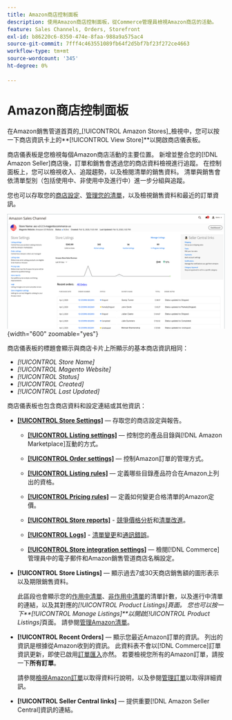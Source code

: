 ```yaml
---
title: Amazon商店控制面板
description: 使用Amazon商店控制面板，從Commerce管理員檢視Amazon商店的活動。
feature: Sales Channels, Orders, Storefront
exl-id: b86220c6-8350-474e-8faa-988a9a575ac4
source-git-commit: 7fff4c463551089fb64f2d5bf7bf23f272ce4663
workflow-type: tm+mt
source-wordcount: '345'
ht-degree: 0%

---
```


# Amazon商店控制面板

在Amazon銷售管道首頁的&#x200B;_[!UICONTROL Amazon Stores]_檢視中，您可以按一下商店資訊卡上的&#x200B;**[!UICONTROL View Store]**以開啟商店儀表板。

商店儀表板是您檢視每個Amazon商店活動的主要位置。 新增並整合您的[!DNL Amazon Seller]商店後，訂單和銷售會透過您的商店資料檢視進行追蹤。 在控制面板上，您可以檢視收入、追蹤趨勢，以及檢閱清單的銷售資料。 清單與銷售會依清單型別（包括使用中、非使用中及進行中）進一步分組與追蹤。

您也可以存取您的[商店設定](./ob-store-review.md)、[管理您的清單](./managing-product-listings.md)，以及檢視銷售資料和最近的訂單資訊。

![Amazon商店儀表板](assets/amazon-store-dashboard.png){width="600" zoomable="yes"}

商店儀表板的標題會顯示與商店卡片上所顯示的基本商店資訊相同：

- _[!UICONTROL Store Name]_
- _[!UICONTROL Magento Website]_
- _[!UICONTROL Status]_
- _[!UICONTROL Created]_
- _[!UICONTROL Last Updated]_

商店儀表板也包含商店資料和設定連結或其他資訊：

- [**[!UICONTROL Store Settings]**](./ob-store-review.md) — 存取您的商店設定與報告。

   - [**[!UICONTROL Listing settings]**](./listing-settings.md) — 控制您的產品目錄與[!DNL Amazon Marketplace]互動的方式。

   - [**[!UICONTROL Order settings]**](./order-settings.md) — 控制Amazon訂單的管理方式。

   - [**[!UICONTROL Listing rules]**](./listing-rules.md) — 定義哪些目錄產品符合在Amazon上列出的資格。

   - [**[!UICONTROL Pricing rules]**](./pricing-products.md) — 定義如何變更合格清單的Amazon定價。

   - [**[!UICONTROL Store reports]**](./amazon-logs-reports.md) - [競爭價格分析](./competitive-price-analysis.md)和[清單改進](./listing-improvements.md)。

   - [**[!UICONTROL Logs]**](./amazon-logs-reports.md) - [清單變更](./listing-changes-log.md)和[通訊錯誤](./communication-errors-log.md)。

   - [**[!UICONTROL Store integration settings]**](./store-integration-settings.md) — 檢閱[!DNL Commerce]管理員中的電子郵件和Amazon銷售管道商店名稱設定。

- **[!UICONTROL Store Listings]** — 顯示過去7或30天商店銷售額的圖形表示以及期限銷售資料。

  此區段也會顯示您的[作用中清單](./active-listings.md)、[非作用中清單](./inactive-listings.md)的清單計數，以及進行中清單的連結，以及其對應的&#x200B;_[!UICONTROL Product Listings]_頁面。 您也可以按一下&#x200B;**[!UICONTROL Manage Listings]**以開啟_[!UICONTROL Product Listings]_&#x200B;頁面。 請參閱[管理Amazon清單](./managing-product-listings.md)。

- **[!UICONTROL Recent Orders]** — 顯示您最近Amazon訂單的資訊。 列出的資訊是根據從Amazon收到的資訊。 此資料表不會以[!DNL Commerce]訂單資訊更新，即使已啟用[訂單匯入](./order-settings.md)亦然。 若要檢視您所有的Amazon訂單，請按一下&#x200B;**所有訂單**。

  請參閱[檢視Amazon訂單](./amazon-orders-all.md)以取得資料行說明，以及參閱[管理訂單](./managing-orders.md)以取得詳細資訊。

- **[!UICONTROL Seller Central links]** — 提供重要[!DNL Amazon Seller Central]資訊的連結。
